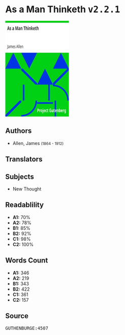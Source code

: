 # As a Man Thinketh <kbd>v2.2.1</kbd>

![](./cover.medium.jpg "")

## Authors


 - Allen, James <small>(1864 - 1912)</small>

## Translators



## Subjects


 - New Thought

## Readablility


 - **A1:** 70%
 - **A2:** 78%
 - **B1:** 85%
 - **B2:** 92%
 - **C1:** 98%
 - **C2:** 100%

## Words Count


 - **A1:** 346
 - **A2:** 219
 - **B1:** 343
 - **B2:** 422
 - **C1:** 361
 - **C2:** 157

## Source


<kbd>GUTHENBURGE:4507</kbd>

